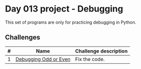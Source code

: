 # Day 013 project - Debugging

This set of programs are only for practicing debugging in Python.

## Challenges

| # | Name | Challenge description |
| --- | --- | --- |
| 1 | [Debugging Odd or Even](../challenges/challenge1.py) | Fix the code. |